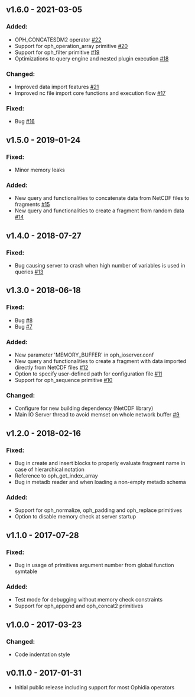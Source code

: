 
## v1.6.0 - 2021-03-05

### Added:

- OPH_CONCATESDM2 operator [#22](https://github.com/OphidiaBigData/ophidia-io-server/pull/22)
- Support for oph_operation_array primitive [#20](https://github.com/OphidiaBigData/ophidia-io-server/pull/20)
- Support for oph_filter primitive [#19](https://github.com/OphidiaBigData/ophidia-io-server/pull/19)
- Optimizations to query engine and nested plugin execution [#18](https://github.com/OphidiaBigData/ophidia-io-server/pull/18)

### Changed:

- Improved data import features [#21](https://github.com/OphidiaBigData/ophidia-io-server/pull/21)
- Improved nc file import core functions and execution flow [#17](https://github.com/OphidiaBigData/ophidia-io-server/pull/17)

### Fixed:

- Bug [#16](https://github.com/OphidiaBigData/ophidia-io-server/issues/16)


## v1.5.0 - 2019-01-24

### Fixed:

- Minor memory leaks

### Added:

- New query and functionalities to concatenate data from NetCDF files to fragments [#15](https://github.com/OphidiaBigData/ophidia-io-server/pull/15) 
- New query and functionalities to create a fragment from random data [#14](https://github.com/OphidiaBigData/ophidia-io-server/pull/14) 

## v1.4.0 - 2018-07-27

### Fixed:

- Bug causing server to crash when high number of variables is used in queries [#13](https://github.com/OphidiaBigData/ophidia-io-server/issues/13)

## v1.3.0 - 2018-06-18

### Fixed:

- Bug [#8](https://github.com/OphidiaBigData/ophidia-io-server/issues/8)
- Bug [#7](https://github.com/OphidiaBigData/ophidia-io-server/issues/7)

### Added:

- New parameter 'MEMORY_BUFFER' in oph_ioserver.conf 
- New query and functionalities to create a fragment with data imported directly from NetCDF files [#12](https://github.com/OphidiaBigData/ophidia-io-server/pull/12) 
- Option to specify user-defined path for configuration file [#11](https://github.com/OphidiaBigData/ophidia-io-server/pull/11)
- Support for oph_sequence primitive [#10](https://github.com/OphidiaBigData/ophidia-io-server/pull/10)

### Changed:

- Configure for new building dependency (NetCDF library)
- Main IO Server thread to avoid memset on whole network buffer [#9](https://github.com/OphidiaBigData/ophidia-io-server/pull/9)

## v1.2.0 - 2018-02-16

### Fixed:

- Bug in create and insert blocks to properly evaluate fragment name in case of hierarchical notation
- Reference to oph_get_index_array
- Bug in metadb reader and when loading a non-empty metadb schema

### Added:

- Support for oph_normalize, oph_padding and oph_replace primitives
- Option to disable memory check at server startup

## v1.1.0 - 2017-07-28

### Fixed:

- Bug in usage of primitives argument number from global function symtable

### Added:

- Test mode for debugging without memory check constraints
- Support for oph_append and oph_concat2 primitives

## v1.0.0 - 2017-03-23

### Changed:

- Code indentation style

## v0.11.0 - 2017-01-31

- Initial public release including support for most Ophidia operators
